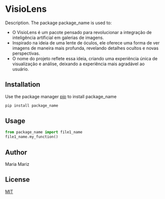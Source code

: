 # VisioLens

Description. 
The package package_name is used to:
* O VisioLens é um pacote pensado para revolucionar a integração de inteligência artificial em galerias de imagens.
* Inspirado na ideia de uma lente de óculos, ele oferece uma forma de ver imagens de maneira mais profunda, revelando detalhes ocultos e novas perspectivas.
*  O nome do projeto reflete essa ideia, criando uma experiência única de visualização e análise, deixando a experiência mais agradável ao usuário.

## Installation

Use the package manager [pip](https://pip.pypa.io/en/stable/) to install package_name

```bash
pip install package_name
```

## Usage

```python
from package_name import file1_name
file1_name.my_function()
```

## Author
Maria Mariz

## License
[MIT](https://choosealicense.com/licenses/mit/)
